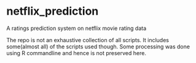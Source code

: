 # netflix_prediction
A ratings prediction system on netflix movie rating data

The repo is not an exhaustive collection of all scripts. It includes some(almost all) of the scripts used though. 
Some processing was done using R commandline and hence is not preserved here.
